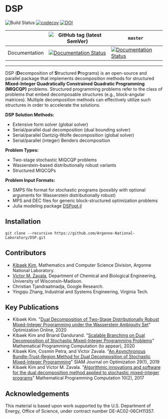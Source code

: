 # DSP

![Build Status](https://github.com/Argonne-National-Laboratory/DSP/workflows/Build%20test/badge.svg)
[![codecov](https://codecov.io/gh/Argonne-National-Laboratory/DSP/branch/master/graph/badge.svg)](https://codecov.io/gh/Argonne-National-Laboratory/DSP)
[![DOI](https://zenodo.org/badge/26612881.svg)](https://zenodo.org/badge/latestdoi/26612881)

|               | ![GitHub tag (latest SemVer)](https://img.shields.io/github/v/tag/Argonne-National-Laboratory/DSP?label=release&sort=semver) | `master` |
| ------------- | ------ | ------ |
| Documentation | [![Documentation Status](https://readthedocs.org/projects/dsp/badge/?version=stable)](https://dsp.readthedocs.io/en/stable/) | [![Documentation Status](https://readthedocs.org/projects/dsp/badge/?version=latest)](https://dsp.readthedocs.io/en/latest/) |

--------

DSP (**D**ecomposition of **S**tructured **P**rograms) is an open-source and parallel package that implements decomposition
methods for structured **Mixed-Integer Quadratically Constrained Quadratic Programming (MIQCQP)** problems.
Structured programming problems refer to the class of problems that embed decomposable structures (e.g., block-angular matrices).
Multiple decomposition methods can effectively utilize such structures in order to accelerate the solutions.

**DSP Solution Methods:**
* Extensive form solver (global solver)
* Serial/parallel dual decomposition (dual bounding solver)
* Serial/parallel Dantzig-Wolfe decomposition (global solver)
* Serial/parallel (integer) Benders decomposition

**Problem Types:**
* Two-stage stochastic MIQCQP problems
* Wasserstein-based distributionally robust variants
* Structured MIQCQPs

**Problem Input Formats:**
* SMPS file format for stochastic programs (possibly with optional arguments for Wasserstein distributionally robust)
* MPS and DEC files for generic block-structured optimization problems
* Julia modeling package [DSPopt.jl](https://github.com/kibaekkim/DSPopt.jl)

## Installation

```
git clone --recursive https://github.com/Argonne-National-Laboratory/DSP.git
```

## Contributors

* [Kibaek Kim](https://kibaekkim.github.io/), Mathematics and Computer Science Division, Argonne National Laboratory.
* [Victor M. Zavala](http://zavalab.engr.wisc.edu/), Department of Chemical and Biological Engineering, University of Wisconsin-Madison.
* Christian Tjandraatmadja, Google Research.
* Yingqiu Zhang, Industrial and Systems Engineering, Virginia Tech.

## Key Publications

* Kibaek Kim. "[Dual Decomposition of Two-Stage Distributionally Robust Mixed-Integer Programming under the Wasserstein Ambiguity Set](http://www.optimization-online.org/DB_HTML/2020/04/7723.pdf)" Optimization Online, 2020
* Kibaek Kim and Briand Dandurand. "[Scalable Branching on Dual Decomposition of Stochastic Mixed-Integer Programming Problems](http://www.optimization-online.org/DB_HTML/2018/10/6867.html)" Mathematical Programming Computation (to appear), 2020
* Kibaek Kim, Cosmin Petra, and Victor Zavala. "[An Asynchronous Bundle-Trust-Region Method for Dual Decomposition of Stochastic Mixed-Integer Programming](https://epubs.siam.org/doi/abs/10.1137/17M1148189)" SIAM Journal on Optimization 29(1), 2019
* Kibaek Kim and Victor M. Zavala. "[Algorithmic innovations and software for the dual decomposition method applied to stochastic mixed-integer programs](https://link.springer.com/article/10.1007/s12532-017-0128-z)" Mathematical Programming Computation 10(2), 2017


## Acknowledgements

This material is based upon work supported by the U.S. Department of Energy, Office of Science, under contract number DE-AC02-06CH11357.
